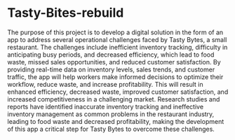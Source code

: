 # Tasty-Bites-rebuild
The purpose of this project is to develop a digital solution in the form of an app to address several operational challenges faced by Tasty Bytes, a small restaurant. The challenges include inefficient inventory tracking, difficulty in anticipating busy periods, and decreased efficiency, which lead to food waste, missed sales opportunities, and reduced customer satisfaction. By providing real-time data on inventory levels, sales trends, and customer traffic, the app will help workers make informed decisions to optimize their workflow, reduce waste, and increase profitability. This will result in enhanced efficiency, decreased waste, improved customer satisfaction, and increased competitiveness in a challenging market. Research studies and reports have identified inaccurate inventory tracking and ineffective inventory management as common problems in the restaurant industry, leading to food waste and decreased profitability, making the development of this app a critical step for Tasty Bytes to overcome these challenges.


